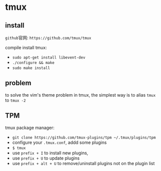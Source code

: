 # tmux

## install

`github`官网: `https://github.com/tmux/tmux`

compile install tmux: 
* `sudo apt-get install libevent-dev`
* `./configure && make`
* `sudo make install`

## problem

to solve the vim's theme problem in tmux, the simplest way is to alias `tmux` to `tmux -2`

## TPM

tmux package manager:
* `git clone https://github.com/tmux-plugins/tpm ~/.tmux/plugins/tpm`
* configure your `.tmux.conf`, addd some plugins
* `$ tmux`
* use `prefix + I` to install new plugins, 
* use `prefix + U` to update plugins
* use `prefix + alt + U` to remove/uninstall plugins not on the plugin list
